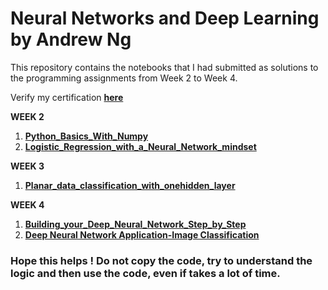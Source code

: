 # Neural Networks and Deep Learning by Andrew Ng

This repository contains the notebooks that I had submitted as solutions to the programming assignments from Week 2 to Week 4.

Verify my certification **[here](https://www.coursera.org/account/accomplishments/verify/XJGX24B6ZYLC)**

**WEEK 2**

1. **[Python_Basics_With_Numpy](https://github.com/BALaka-18/Neural-Networks-and-Deep-Learning/blob/main/Week%202/Python_Basics_With_Numpy_v3a.ipynb)**
2. **[Logistic_Regression_with_a_Neural_Network_mindset](https://github.com/BALaka-18/Neural-Networks-and-Deep-Learning/blob/main/Week%202/Logistic_Regression_with_a_Neural_Network_mindset_v6a.ipynb)**

**WEEK 3**

1. **[Planar_data_classification_with_onehidden_layer](https://github.com/BALaka-18/Neural-Networks-and-Deep-Learning/blob/main/Week%203/Planar_data_classification_with_onehidden_layer_v6c.ipynb)**

**WEEK 4**

1. **[Building_your_Deep_Neural_Network_Step_by_Step](https://github.com/BALaka-18/Neural-Networks-and-Deep-Learning/blob/main/Week%204/Building%20your%20Deep%20Neural%20Network-Step%20by%20Step/Building_your_Deep_Neural_Network_Step_by_Step_v8a.ipynb)**
2. **[Deep Neural Network Application-Image Classification](https://github.com/BALaka-18/Neural-Networks-and-Deep-Learning/blob/main/Week%204/Deep%20Neural%20Network%20Application-Image%20Classification/Deep%2BNeural%2BNetwork%2B-%2BApplication%2Bv8.ipynb)**


### **Hope this helps ! Do not copy the code, try to understand the logic and then use the code, even if takes a lot of time.**
